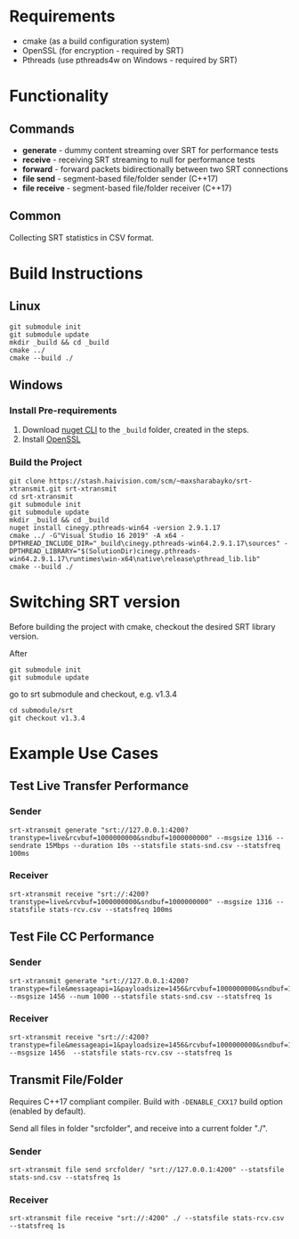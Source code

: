 # Requirements

* cmake (as a build configuration system)
* OpenSSL (for encryption - required by SRT)
* Pthreads (use pthreads4w on Windows - required by SRT)

# Functionality

## Commands

* **generate** -  dummy content streaming over SRT for performance tests
* **receive** - receiving SRT streaming to null for performance tests
* **forward** - forward packets bidirectionally between two SRT connections
* **file send** - segment-based file/folder sender (C++17)
* **file receive** - segment-based file/folder receiver (C++17)

## Common

Collecting SRT statistics in CSV format.

# Build Instructions

## Linux

```
git submodule init
git submodule update
mkdir _build && cd _build
cmake ../
cmake --build ./
```
## Windows

### Install Pre-requirements

1. Download [nuget CLI](https://www.nuget.org/downloads) to the `_build` folder, created in the steps.
2. Install [OpenSSL](http://slproweb.com/download/Win64OpenSSL_Light-1_1_1c.exe)

### Build the Project
```
git clone https://stash.haivision.com/scm/~maxsharabayko/srt-xtransmit.git srt-xtransmit
cd srt-xtransmit
git submodule init
git submodule update
mkdir _build && cd _build
nuget install cinegy.pthreads-win64 -version 2.9.1.17
cmake ../ -G"Visual Studio 16 2019" -A x64 -DPTHREAD_INCLUDE_DIR="_build\cinegy.pthreads-win64.2.9.1.17\sources" -DPTHREAD_LIBRARY="$(SolutionDir)cinegy.pthreads-win64.2.9.1.17\runtimes\win-x64\native\release\pthread_lib.lib"
cmake --build ./
```

# Switching SRT version

Before building the project with cmake, checkout the desired SRT library version.

After 
```
git submodule init
git submodule update
```
go to srt submodule and checkout, e.g. v1.3.4

```
cd submodule/srt
git checkout v1.3.4
```


# Example Use Cases

## Test Live Transfer Performance

### Sender

```
srt-xtransmit generate "srt://127.0.0.1:4200?transtype=live&rcvbuf=1000000000&sndbuf=1000000000" --msgsize 1316 --sendrate 15Mbps --duration 10s --statsfile stats-snd.csv --statsfreq 100ms
```

### Receiver

```
srt-xtransmit receive "srt://:4200?transtype=live&rcvbuf=1000000000&sndbuf=1000000000" --msgsize 1316 --statsfile stats-rcv.csv --statsfreq 100ms
```

## Test File CC Performance

### Sender

```
srt-xtransmit generate "srt://127.0.0.1:4200?transtype=file&messageapi=1&payloadsize=1456&rcvbuf=1000000000&sndbuf=1000000000&fc=800000" --msgsize 1456 --num 1000 --statsfile stats-snd.csv --statsfreq 1s
```

### Receiver

```
srt-xtransmit receive "srt://:4200?transtype=file&messageapi=1&payloadsize=1456&rcvbuf=1000000000&sndbuf=1000000000&fc=800000" --msgsize 1456  --statsfile stats-rcv.csv --statsfreq 1s
```

## 

## Transmit File/Folder

Requires C++17 compliant compiler. Build with `-DENABLE_CXX17` build option (enabled by default).

Send all files in folder "srcfolder", and  receive into a current folder "./".

### Sender
```
srt-xtransmit file send srcfolder/ "srt://127.0.0.1:4200" --statsfile stats-snd.csv --statsfreq 1s
```

### Receiver
```
srt-xtransmit file receive "srt://:4200" ./ --statsfile stats-rcv.csv --statsfreq 1s
```

